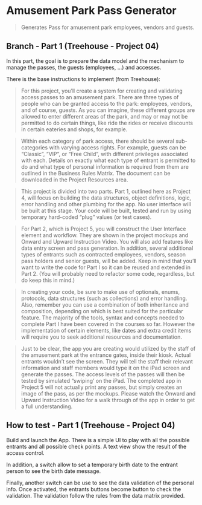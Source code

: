 # Amusement Park Pass Generator

> Generates Pass for amusement park employees, vendors and guests.

## Branch - Part 1 (Treehouse - Project 04)

In this part, the goal is to prepare the data model and the mechanism to manage
the passes, the guests (employees, ...) and accesses.

There is the base instructions to implement (from Treehouse):

> For this project, you’ll create a system for creating and validating access passes to an amusement park. There are three types of people who can be granted access to the park: employees, vendors, and of course, guests. As you can imagine, these different groups are allowed to enter different areas of the park, and may or may not be permitted to do certain things, like ride the rides or receive discounts in certain eateries and shops, for example.

> Within each category of park access, there should be several sub-categories with varying access rights. For example, guests can be “Classic”, “VIP”, or “Free Child”, with different privileges associated with each. Details on exactly what each type of entrant is permitted to do and what type of personal information is required from them are outlined in the Business Rules Matrix. The document can be downloaded in the Project Resources area.

> This project is divided into two parts. Part 1, outlined here as Project 4, will focus on building the data structures, object definitions, logic, error handling and other plumbing for the app. No user interface will be built at this stage. Your code will be built, tested and run by using temporary hard-coded “plug” values (or test cases).

> For Part 2, which is Project 5, you will construct the User Interface element and workflow. They are shown in the project mockups and Onward and Upward Instruction Video. You will also add features like data entry screen and pass generation. In addition, several additional types of entrants such as contracted employees, vendors, season pass holders and senior guests, will be added. Keep in mind that you’ll want to write the code for Part I so it can be reused and extended in Part 2. (You will probably need to refactor some code, regardless, but do keep this in mind.)

> In creating your code, be sure to make use of optionals, enums, protocols, data structures (such as collections) and error handling. Also, remember you can use a combination of both inheritance and composition, depending on which is best suited for the particular feature. The majority of the tools, syntax and concepts needed to complete Part I have been covered in the courses so far. However the implementation of certain elements, like dates and extra credit items will require you to seek additional resources and documentation.

> Just to be clear, the app you are creating would utilized by the staff of the amusement park at the entrance gates, inside their kiosk. Actual entrants wouldn’t see the screen. They will tell the staff their relevant information and staff members would type it on the iPad screen and generate the passes. The access levels of the passes will then be tested by simulated “swiping’ on the iPad. The completed app in Project 5 will not actually print any passes, but simply creates an image of the pass, as per the mockups. Please watch the Onward and Upward Instruction Video for a walk through of the app in order to get a full understanding.

## How to test - Part 1 (Treehouse - Project 04)

Build and launch the App. There is a simple UI to play with all the possible entrants
and all possible check points. A text view show the result of the access control.

In addition, a switch allow to set a temporary birth date to the entrant person
to see the birth date message.

Finally, another switch can be use to see the data validation of the personal info.
Once activated, the entrants buttons become button to check the validation. The validation
follow the rules from the data matrix provided.
